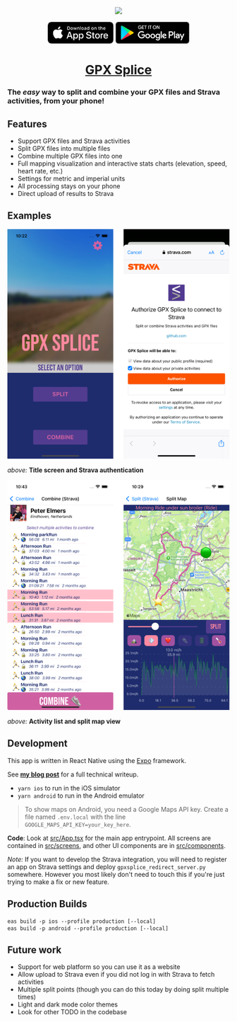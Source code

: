<div align="center">
 
![](examples/gpx_splice_split_demo.gif)

<a href="https://apps.apple.com/app/gpxsplice/id6475313748"><img src="examples/ios-store-button.png" height="50"></a>
<a href="https://play.google.com/store/apps/details?id=com.pelmers.gpxsplice"><img src="examples/android-store-button.png" height="50"></a>

# [GPX Splice](https://pelmers.com/announcing-gpx-splice/)

</div>

### The _easy_ way to split and combine your GPX files and Strava activities, from your phone!

## Features

- Support GPX files and Strava activities
- Split GPX files into multiple files
- Combine multiple GPX files into one
- Full mapping visualization and interactive stats charts (elevation, speed, heart rate, etc.)
- Settings for metric and imperial units
- All processing stays on your phone
- Direct upload of results to Strava

## Examples

![](examples/examples1.png)

_above:_ **Title screen and Strava authentication**

![](examples/examples2.png)

_above:_ **Activity list and split map view**

## Development

This app is written in React Native using the [Expo](https://expo.io/) framework.

See **[my blog post](https://pelmers.com/tour-of-react-native-2024/)** for a full technical writeup.

- `yarn ios` to run in the iOS simulator
- `yarn android` to run in the Android emulator

> To show maps on Android, you need a Google Maps API key.
> Create a file named `.env.local` with the line `GOOGLE_MAPS_API_KEY=your_key_here`.

**Code**:
Look at [src/App.tsx](src/App.tsx) for the main app entrypoint.
All screens are contained in [src/screens](src/screens), and other UI components are in [src/components](src/components).

_Note:_
If you want to develop the Strava integration, you will need to register an app on Strava settings and deploy `gpxsplice_redirect_server.py` somewhere.
However you most likely don't need to touch this if you're just trying to make a fix or new feature.

## Production Builds
```
eas build -p ios --profile production [--local]
eas build -p android --profile production [--local]
```

## Future work

- Support for web platform so you can use it as a website
- Allow upload to Strava even if you did not log in with Strava to fetch activities
- Multiple split points (though you can do this today by doing split multiple times)
- Light and dark mode color themes
- Look for other TODO in the codebase
